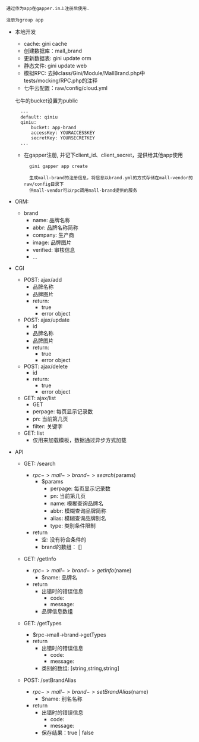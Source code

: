 
    通过作为app在gapper.in上注册后使用.

    注册为group app


* 本地开发
    * cache: gini cache
    * 创建数据库：mall_brand
    * 更新数据表: gini update orm
    * 静态文件: gini update web
    * 模拟RPC: 去掉class/Gini/Module/MallBrand.php中tests/mocking/RPC.php的注释
    * 七牛云配置：raw/config/cloud.yml

    七牛的bucket设置为public

        ---
        default: qiniu
        qiniu:
            bucket: app-brand
            accessKey: YOURACCESSKEY
            secretKey: YOURSECRETKEY
        ...

    * 在gapper注册, 并记下client_id、client_secret，提供给其他app使用

            gini gapper app create

            生成mall-brand的注册信息，将信息以brand.yml的方式存储在mall-vendor的raw/config目录下
            供mall-vendor可以rpc调用mall-brand提供的服务



* ORM: 
    * brand
        * name: 品牌名称
        * abbr: 品牌名称简称
        * company: 生产商
        * image: 品牌图片
        * verified: 审核信息
        * …


* CGI
    * POST: ajax/add
        * 品牌名称
        * 品牌图片
        * return:
            * true
            * error object
    * POST: ajax/update
        * id
        * 品牌名称
        * 品牌图片
        * return:
            * true
            * error object
    * POST: ajax/delete
        * id
        * return:
            * true
            * error object
    * GET: ajax/list
        * GET
        * perpage: 每页显示记录数
        * pn: 当前第几页
        * filter: 关键字
    * GET: list
        * 仅用来加载模板，数据通过异步方式加载


* API
    * GET: /search
        * $rpc->mall->brand->search($params)
            * $params
                * perpage: 每页显示记录数
                * pn: 当前第几页
                * name: 模糊查询品牌名
                * abbr: 模糊查询品牌简称
                * alias: 模糊查询品牌别名
                * type: 类别条件限制
        * return
            * 空: 没有符合条件的
            * brand的数组： []
    * GET: /getInfo
        * $rpc->mall->brand->getInfo($name)
            * $name: 品牌名
        * return
            * 出错时的错误信息
                * code:
                * message:
            * 品牌信息数组
    * GET: /getTypes
        * $rpc->mall->brand->getTypes
        * return
            * 出错时的错误信息
                * code:
                * message:
            * 类别的数组: [string,string,string]
            
    * POST: /setBrandAlias
        * $rpc->mall->brand->setBrandAlias($name)
            * $name: 别名名称
        * return
            * 出错时的错误信息
                * code:
                * message:
            * 保存结果：true | false


